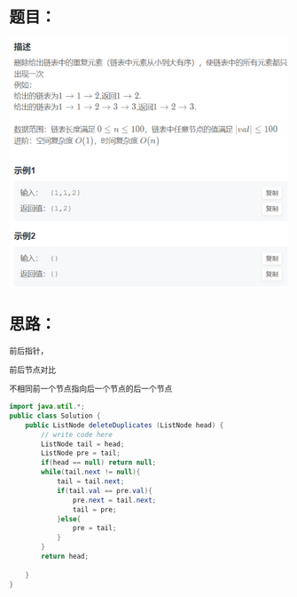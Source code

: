 # 题目：

![](https://github.com/SaoDiSengA/forWork/blob/master/images/删除有序链表中重复的元素-1.png)

# 思路：

前后指针，

前后节点对比

不相同前一个节点指向后一个节点的后一个节点

```java
import java.util.*;
public class Solution {
    public ListNode deleteDuplicates (ListNode head) {
        // write code here
        ListNode tail = head;
        ListNode pre = tail;
        if(head == null) return null;
        while(tail.next != null){
            tail = tail.next;
            if(tail.val == pre.val){
                pre.next = tail.next;
                tail = pre;
            }else{
                pre = tail;
            }
        }
        return head;
        
    }
}
```

